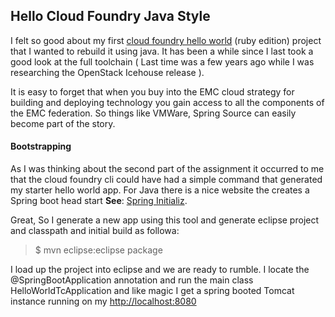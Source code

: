 ## Hello Cloud Foundry Java Style ##

I felt so good about my first [cloud foundry hello world](https://github.com/codemarc/hello-world-pm) (ruby edition) project that I wanted to rebuild it using java. It has been a while since I last took a good look at the full toolchain ( Last time was a few years ago while I was researching the OpenStack Icehouse release ).  

It is easy to forget that when you buy into the EMC cloud strategy for building and deploying technology you gain access to all the components of the EMC federation. So things like VMWare, Spring Source can easily become part of the story. 

#### Bootstrapping ####
As I was thinking about the second part of the assignment it occurred to me that the cloud foundry cli could have had a simple command that generated my starter hello world app. 
For Java there is a nice website the creates a Spring boot head start **See**: 
[Spring Initializ](http://start.spring.io/).

Great, So I generate a new app using this tool and generate eclipse project and classpath and initial build as followa:

> $ mvn eclipse:eclipse package

I load up the project into eclipse and we are ready to rumble. I locate the @SpringBootApplication annotation and run the main class HelloWorldTcApplication and like
magic I get a spring booted Tomcat instance running on my [http://localhost:8080](http://localhost:8080)


